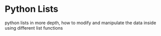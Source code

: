 # Python Lists
python lists in more depth, how to modify and manipulate the data inside using different list functions
